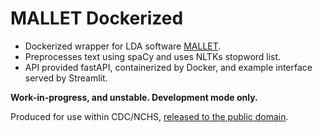 # MALLET Dockerized

+ Dockerized wrapper for LDA software [MALLET](http://mallet.cs.umass.edu/index.php).
+ Preprocesses text using spaCy and uses NLTKs stopword list.
+ API provided fastAPI, containerized by Docker, and example interface served by Streamlit.

**Work-in-progress, and unstable. Development mode only.**

Produced for use within CDC/NCHS, [released to the public domain](LICENSE). 